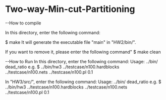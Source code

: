 # Two-way-Min-cut-Partitioning

--How to compile

  In this directory, enter the following command:
  
  $ make
  It will generate the executable file "main" in "HW2/bin/".
  
  If you want to remove it, please enter the following command"
  $ make clean
  
  
--How to Run
  In this directory, enter the following command:
  Usage: ../bin/<exe> <hardblocks file> <nets file> <pl file> dead_ratio
  e.g.
  $ ../bin/hw3 ../testcase/n100.hardblocks ../testcase/n100.nets ../testcase/n100.pl 0.1

  In "HW3/src/", enter the following command:
  Usage: ../bin/<exe> <hardblocks file> <nets file> <pl file> dead_ratio
  e.g.
  $ ../bin/hw3 ../testcase/n100.hardblocks ../testcase/n100.nets ../testcase/n100.pl 0.1
